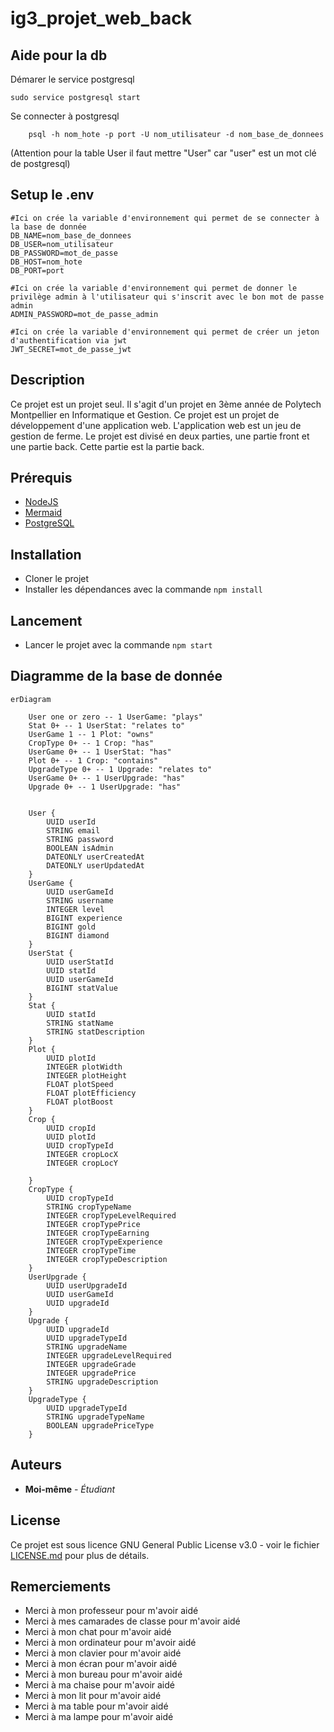 # ig3_projet_web_back

## Aide pour la db

Démarer le service postgresql

    sudo service postgresql start

Se connecter à postgresql
    
        psql -h nom_hote -p port -U nom_utilisateur -d nom_base_de_donnees

(Attention pour la table User il faut mettre "User" car "user" est un mot clé de postgresql)

## Setup le .env

    #Ici on crée la variable d'environnement qui permet de se connecter à la base de donnée
    DB_NAME=nom_base_de_donnees
    DB_USER=nom_utilisateur
    DB_PASSWORD=mot_de_passe
    DB_HOST=nom_hote
    DB_PORT=port

    #Ici on crée la variable d'environnement qui permet de donner le privilège admin à l'utilisateur qui s'inscrit avec le bon mot de passe admin
    ADMIN_PASSWORD=mot_de_passe_admin

    #Ici on crée la variable d'environnement qui permet de créer un jeton d'authentification via jwt
    JWT_SECRET=mot_de_passe_jwt

## Description

Ce projet est un projet seul. Il s'agit d'un projet en 3ème année de Polytech Montpellier en Informatique et Gestion. Ce projet est un projet de développement d'une application web. L'application web est un jeu de gestion de ferme. Le projet est divisé en deux parties, une partie front et une partie back. Cette partie est la partie back.

## Prérequis

-   [NodeJS](https://nodejs.org/en/)
-   [Mermaid](https://mermaid-js.github.io/mermaid/#/)
-   [PostgreSQL](https://www.postgresql.org/)

## Installation

-   Cloner le projet
-   Installer les dépendances avec la commande `npm install`

## Lancement

-   Lancer le projet avec la commande `npm start`

## Diagramme de la base de donnée

```mermaid
erDiagram
    
    User one or zero -- 1 UserGame: "plays"
    Stat 0+ -- 1 UserStat: "relates to"
    UserGame 1 -- 1 Plot: "owns"
    CropType 0+ -- 1 Crop: "has"
    UserGame 0+ -- 1 UserStat: "has"
    Plot 0+ -- 1 Crop: "contains"
    UpgradeType 0+ -- 1 Upgrade: "relates to"
    UserGame 0+ -- 1 UserUpgrade: "has"
    Upgrade 0+ -- 1 UserUpgrade: "has"


    User {
        UUID userId
        STRING email
        STRING password 
        BOOLEAN isAdmin
        DATEONLY userCreatedAt
        DATEONLY userUpdatedAt
    }
    UserGame {
        UUID userGameId
        STRING username
        INTEGER level
        BIGINT experience
        BIGINT gold
        BIGINT diamond
    }
    UserStat {
        UUID userStatId
        UUID statId
        UUID userGameId
        BIGINT statValue
    }
    Stat {
        UUID statId
        STRING statName
        STRING statDescription
    }
    Plot {
        UUID plotId
        INTEGER plotWidth
        INTEGER plotHeight
        FLOAT plotSpeed
        FLOAT plotEfficiency
        FLOAT plotBoost
    }
    Crop {
        UUID cropId
        UUID plotId
        UUID cropTypeId
        INTEGER cropLocX
        INTEGER cropLocY
        
    }
    CropType {
        UUID cropTypeId
        STRING cropTypeName
        INTEGER cropTypeLevelRequired
        INTEGER cropTypePrice
        INTEGER cropTypeEarning
        INTEGER cropTypeExperience
        INTEGER cropTypeTime
        INTEGER cropTypeDescription
    }
    UserUpgrade {
        UUID userUpgradeId
        UUID userGameId
        UUID upgradeId
    }
    Upgrade {
        UUID upgradeId
        UUID upgradeTypeId
        STRING upgradeName
        INTEGER upgradeLevelRequired
        INTEGER upgradeGrade
        INTEGER upgradePrice
        STRING upgradeDescription
    }
    UpgradeType {
        UUID upgradeTypeId
        STRING upgradeTypeName
        BOOLEAN upgradePriceType
    }
```

## Auteurs

-   **Moi-même** - _Étudiant_

## License

Ce projet est sous licence GNU General Public License v3.0 - voir le fichier [LICENSE.md](LICENSE.md) pour plus de détails.

## Remerciements

-   Merci à mon professeur pour m'avoir aidé
-   Merci à mes camarades de classe pour m'avoir aidé
-   Merci à mon chat pour m'avoir aidé
-   Merci à mon ordinateur pour m'avoir aidé
-   Merci à mon clavier pour m'avoir aidé
-   Merci à mon écran pour m'avoir aidé
-   Merci à mon bureau pour m'avoir aidé
-   Merci à ma chaise pour m'avoir aidé
-   Merci à mon lit pour m'avoir aidé
-   Merci à ma table pour m'avoir aidé
-   Merci à ma lampe pour m'avoir aidé